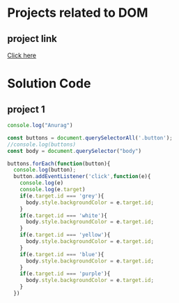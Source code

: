# Projects related to DOM

## project link
[Click here](https://stackblitz.com/edit/dom-project-chaiaurcode?file=index.html)

# Solution Code

## project 1

```javascript
console.log("Anurag")

const buttons = document.querySelectorAll('.button');
//console.log(buttons)
const body = document.querySelector("body")

buttons.forEach(function(button){
  console.log(button);
  button.addEventListener('click',function(e){
    console.log(e)
    console.log(e.target)
    if(e.target.id === 'grey'){
      body.style.backgroundColor = e.target.id;
    }
    if(e.target.id === 'white'){
      body.style.backgroundColor = e.target.id;
    }
    if(e.target.id === 'yellow'){
      body.style.backgroundColor = e.target.id;
    }
    if(e.target.id === 'blue'){
      body.style.backgroundColor = e.target.id;
    }
    if(e.target.id === 'purple'){
      body.style.backgroundColor = e.target.id;
    }
  })
```